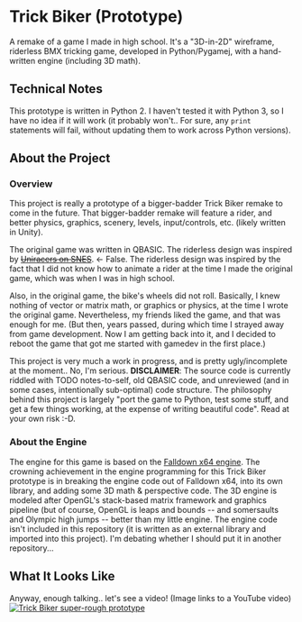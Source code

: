 # Trick Biker (Prototype)
A remake of a game I made in high school. It's a "3D-in-2D" wireframe, riderless BMX tricking game, developed in Python/Pygamej, with a hand-written engine (including 3D math).

## Technical Notes
This prototype is written in Python 2.  I haven't tested it with Python 3, so I have no idea if it will work (it probably won't.. For sure, any `print` statements will fail, without updating them to work across Python versions).

## About the Project

### Overview
This project is really a prototype of a bigger-badder Trick Biker remake to come in the future.  That bigger-badder remake will feature a rider, and better physics, graphics, scenery, levels, input/controls, etc.  (likely written in Unity).

The original game was written in QBASIC.  The riderless design was inspired by [~~Uniracers on SNES~~](https://en.wikipedia.org/wiki/Uniracers). <- False.  The riderless design was inspired by the fact that I did not know how to animate a rider at the time I made the original game, which was when I was in high school.

Also, in the original game, the bike's wheels did not roll.  Basically, I knew nothing of vector or matrix math, or graphics or physics, at the time I wrote the original game.  Nevertheless, my friends liked the game, and that was enough for me.  (But then, years passed, during which time I strayed away from game development.  Now I am getting back into it, and I decided to reboot the game that got me started with gamedev in the first place.)

This project is very much a work in progress, and is pretty ugly/incomplete at the moment..  No, I'm serious.  **DISCLAIMER**:  The source code is currently riddled with TODO notes-to-self, old QBASIC code, and unreviewed (and in some cases, intentionally sub-optimal) code structure.  The philosophy behind this project is largely "port the game to Python, test some stuff, and get a few things working, at the expense of writing beautiful code".  Read at your own risk :-D.

### About the Engine
The engine for this game is based on the [Falldown x64 engine](https://github.com/masskonfuzion/falldown_low_rez).  The crowning achievement in the engine programming for this Trick Biker prototype is in breaking the engine code out of Falldown x64, into its own library, and adding some 3D math & perspective code.  The 3D engine is modeled after OpenGL's stack-based matrix framework and graphics pipeline (but of course, OpenGL is leaps and bounds -- and somersaults and Olympic high jumps -- better than my little engine.  The engine code isn't included in this repository (it is written as an external library and imported into this project).  I'm debating whether I should put it in another repository...

## What It Looks Like
Anyway, enough talking.. let's see a video! (Image links to a YouTube video)
[![Trick Biker super-rough prototype](http://img.youtube.com/vi/MbPn-mCCfcQ/hqdefault.jpg)](https://youtu.be/MbPn-mCCfcQ)
